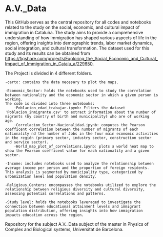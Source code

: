 # A.V._Data

This GitHub serves as the central repository for all codes and notebooks related to the study on the social, economic, and cultural impact of immigration in Cataluña. The study aims to provide a comprehensive understanding of how immigration has shaped various aspects of life in the region, offering insights into demographic trends, labor market dynamics, social integration, and cultural transformation. The dataset used for this study and its results can be obtained from https://figshare.com/projects/Exploring_the_Social_Economic_and_Cultural_Impact_of_Immigration_in_Catalu_a/229650.

The Project is divided in 4 different folders.

	-carto: contains the data necesary to plot the maps.

	-Economic_Sector: holds the notebooks used to study the correlation between nationality and the economic sector in which a given person is working.
	The code is divided into three notebooks:
		·Poblacion_edad_trabajar.ipynb: Filters the dataset 'Poblacion_inmigrante.csv' to extract information about the number of migrants (by country of birth and municipality) who are of working age.
		·Correlacion_Sector-Nacionalidad.ipynb: computes the Pearson coefficent correlation between the number of migrants of each nationality nd the number of Jobs in the four main economic activities in the región (primary sector, industry sector, construction sector and service sector).
		·World_map_plot_of_correlations.ipynb: plots a world heat map to show the Pearson coefficent value for each nationality and a given sector.

	-Income: includes notebooks used to analyze the relationship between average income per person and the proportion of foreign residents. This analysis is segmented by municipality type, categorized by urbanization level and population density.

	-Religious_Centers: encompasses the notebooks utilized to explore the relationship between religious diversity and cultural diversity, assessing potential correlations and patterns.
 
 	-Study level: holds the notebooks leveraged to investigate the connection between educational attainment levels and immigrant population distribution, offering insights into how immigration impacts education across the region.




Repository for the subject A.V._Data subject of the master in Physics of Complex and Biological systems, Universitat de Barcelona.
